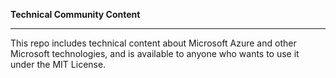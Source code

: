 **Technical Community Content**

---

This repo includes technical content about Microsoft Azure and other Microsoft technologies, and is available to anyone who wants to use it under the MIT License.
